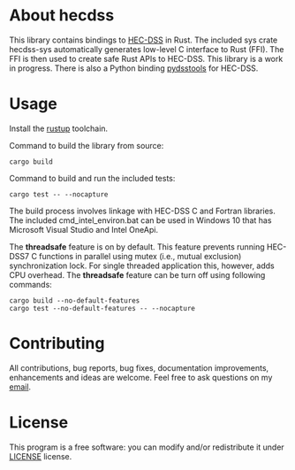 About hecdss
===
This library contains bindings to [HEC-DSS](http://www.hec.usace.army.mil/software/hec-dssvue/) in Rust. The included sys crate hecdss-sys automatically generates low-level C interface to Rust (FFI). The FFI is then used to create safe Rust APIs to HEC-DSS. This library is a work in progress. There is also a Python binding [pydsstools](https://github.com/gyanz/pydsstools) for HEC-DSS.

Usage
===

Install the [rustup](https://www.rust-lang.org/tools/install) toolchain.

Command to build the library from source:
```
cargo build
```

Command to build and run the included tests:
```
cargo test -- --nocapture
```

The build process involves linkage with HEC-DSS C and Fortran libraries. The included cmd_intel_environ.bat can be used in Windows 10 that has Microsoft Visual Studio and Intel OneApi.

The **threadsafe** feature is on by default. This feature prevents running HEC-DSS7 C functions in parallel using mutex (i.e., mutual exclusion) synchronization lock. For single threaded application this, however, adds CPU overhead. The **threadsafe** feature can be turn off using following commands:
```
cargo build --no-default-features
cargo test --no-default-features -- --nocapture
```


Contributing
===
All contributions, bug reports, bug fixes, documentation improvements, enhancements and ideas are welcome.
Feel free to ask questions on my [email](mailto:gyanBasyalz@gmail.com).


License
===
This program is a free software: you can modify and/or redistribute it under [LICENSE](LICENSE-APACHE) license. 
